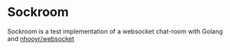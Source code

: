 # Sockroom

Sockroom is a test implementation of a websocket chat-room with Golang and [nhooyr/websocket](https://github.com/nhooyr/websocket)